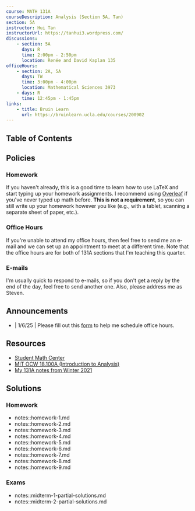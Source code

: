 ```yaml
---
course: MATH 131A
courseDescription: Analysis (Section 5A, Tan)
section: 5A
instructor: Hui Tan
instructorUrl: https://tanhui3.wordpress.com/
discussions:
    - section: 5A
      days: R
      time: 2:00pm - 2:50pm
      location: Renée and David Kaplan 135
officeHours:
    - section: 2A, 5A
      days: TW
      time: 3:00pm - 4:00pm
      location: Mathematical Sciences 3973
    - days: R
      time: 12:45pm - 1:45pm
links:
    - title: Bruin Learn
      url: https://bruinlearn.ucla.edu/courses/200902
---
```


## Table of Contents

## Policies

### Homework

If you haven't already, this is a good time to learn how to use LaTeX and start typing up your homework assignments. I recommend using [Overleaf](https://www.overleaf.com/) if you've never typed up math before. **This is not a requirement**, so you can still write up your homework however you like (e.g., with a tablet, scanning a separate sheet of paper, etc.).

### Office Hours

If you're unable to attend my office hours, then feel free to send me an e-mail and we can set up an appointment to meet at a different time. Note that the office hours are for both of 131A sections that I'm teaching this quarter.

### E-mails

I'm usually quick to respond to e-mails, so if you don't get a reply by the end of the day, feel free to send another one. Also, please address me as Steven.

## Announcements

-   | 1/6/25 | Please fill out this [form](https://forms.gle/D9Chwh9c25fWNFTq9) to help me schedule office hours.

## Resources

-   [Student Math Center](https://ww3.math.ucla.edu/student-math-center/)
-   [MIT OCW 18.100A (Introduction to Analysis)](https://ocw.mit.edu/courses/mathematics/18-100a-introduction-to-analysis-fall-2012/)
-   [My 131A notes from Winter 2021](21w.131a.3)

## Solutions

### Homework

-   notes::homework-1.md
-   notes::homework-2.md
-   notes::homework-3.md
-   notes::homework-4.md
-   notes::homework-5.md
-   notes::homework-6.md
-   notes::homework-7.md
-   notes::homework-8.md
-   notes::homework-9.md

### Exams

-   notes::midterm-1-partial-solutions.md
-   notes::midterm-2-partial-solutions.md
